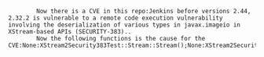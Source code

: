 
            Now there is a CVE in this repo:Jenkins before versions 2.44, 2.32.2 is vulnerable to a remote code execution vulnerability involving the deserialization of various types in javax.imageio in XStream-based APIs (SECURITY-383)..
            Now the following functions is the cause for the CVE:None:XStream2Security383Test::Stream::Stream();None:XStream2Security383Test::Stream::read();None:XStream2Security383Test::setUp();None:XStream2Security383Test::testPostJobXml();None:XStream2Security383Test::testXmlLoad();
            